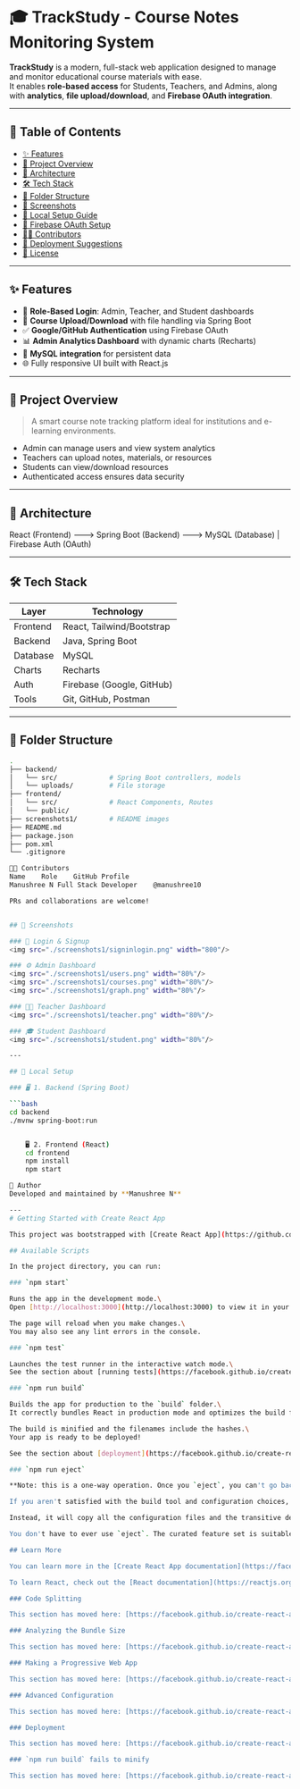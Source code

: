 # 🎓 TrackStudy - Course Notes Monitoring System
**TrackStudy** is a modern, full-stack web application designed to manage and monitor educational course materials with ease.  
It enables **role-based access** for Students, Teachers, and Admins, along with **analytics**, **file upload/download**, and **Firebase OAuth integration**.

---

## 📌 Table of Contents
- [✨ Features](#-features)
- [🧠 Project Overview](#-project-overview)
- [📐 Architecture](#-architecture)
- [🛠️ Tech Stack](#-tech-stack)
- [🧭 Folder Structure](#-folder-structure)
- [📸 Screenshots](#-screenshots)
- [🧰 Local Setup Guide](#-local-setup-guide)
- [🔐 Firebase OAuth Setup](#-firebase-oauth-setup)
- [🧑‍💻 Contributors](#-contributors)
- [🚀 Deployment Suggestions](#-deployment-suggestions)
- [📄 License](#-license)

---

## ✨ Features

- 🔐 **Role-Based Login**: Admin, Teacher, and Student dashboards
- 🧾 **Course Upload/Download** with file handling via Spring Boot
- ✅ **Google/GitHub Authentication** using Firebase OAuth
- 📊 **Admin Analytics Dashboard** with dynamic charts (Recharts)
- 💾 **MySQL integration** for persistent data
- 🌐 Fully responsive UI built with React.js

---

## 🧠 Project Overview

> A smart course note tracking platform ideal for institutions and e-learning environments.

- Admin can manage users and view system analytics
- Teachers can upload notes, materials, or resources
- Students can view/download resources
- Authenticated access ensures data security

---
## 📐 Architecture

React (Frontend) ---> Spring Boot (Backend) ---> MySQL (Database)
|
Firebase Auth (OAuth)


---

## 🛠️ Tech Stack

| Layer        | Technology              |
|--------------|--------------------------|
| Frontend     | React, Tailwind/Bootstrap |
| Backend      | Java, Spring Boot         |
| Database     | MySQL                     |
| Charts       | Recharts                  |
| Auth         | Firebase (Google, GitHub) |
| Tools        | Git, GitHub, Postman      |

---

## 🧭 Folder Structure

```bash
.
├── backend/
│   └── src/             # Spring Boot controllers, models
│   └── uploads/         # File storage
├── frontend/
│   └── src/             # React Components, Routes
│   └── public/
├── screenshots1/        # README images
├── README.md
├── package.json
├── pom.xml
└── .gitignore

👨‍💻 Contributors
Name	Role	GitHub Profile
Manushree N	Full Stack Developer	@manushree10

PRs and collaborations are welcome!


## 📸 Screenshots

### 🔑 Login & Signup
<img src="./screenshots1/signinlogin.png" width="800"/>

### ⚙️ Admin Dashboard
<img src="./screenshots1/users.png" width="80%"/>
<img src="./screenshots1/courses.png" width="80%"/>
<img src="./screenshots1/graph.png" width="80%"/>

### 👨‍🏫 Teacher Dashboard
<img src="./screenshots1/teacher.png" width="80%"/>

### 🎓 Student Dashboard
<img src="./screenshots1/student.png" width="80%"/>

---

## 🔧 Local Setup

### 🖥️ 1. Backend (Spring Boot)

```bash
cd backend
./mvnw spring-boot:run


    🖥️ 2. Frontend (React)
    cd frontend
    npm install
    npm start

👤 Author
Developed and maintained by **Manushree N**

---
# Getting Started with Create React App

This project was bootstrapped with [Create React App](https://github.com/facebook/create-react-app).

## Available Scripts

In the project directory, you can run:

### `npm start`

Runs the app in the development mode.\
Open [http://localhost:3000](http://localhost:3000) to view it in your browser.

The page will reload when you make changes.\
You may also see any lint errors in the console.

### `npm test`

Launches the test runner in the interactive watch mode.\
See the section about [running tests](https://facebook.github.io/create-react-app/docs/running-tests) for more information.

### `npm run build`

Builds the app for production to the `build` folder.\
It correctly bundles React in production mode and optimizes the build for the best performance.

The build is minified and the filenames include the hashes.\
Your app is ready to be deployed!

See the section about [deployment](https://facebook.github.io/create-react-app/docs/deployment) for more information.

### `npm run eject`

**Note: this is a one-way operation. Once you `eject`, you can't go back!**

If you aren't satisfied with the build tool and configuration choices, you can `eject` at any time. This command will remove the single build dependency from your project.

Instead, it will copy all the configuration files and the transitive dependencies (webpack, Babel, ESLint, etc) right into your project so you have full control over them. All of the commands except `eject` will still work, but they will point to the copied scripts so you can tweak them. At this point you're on your own.

You don't have to ever use `eject`. The curated feature set is suitable for small and middle deployments, and you shouldn't feel obligated to use this feature. However we understand that this tool wouldn't be useful if you couldn't customize it when you are ready for it.

## Learn More

You can learn more in the [Create React App documentation](https://facebook.github.io/create-react-app/docs/getting-started).

To learn React, check out the [React documentation](https://reactjs.org/).

### Code Splitting

This section has moved here: [https://facebook.github.io/create-react-app/docs/code-splitting](https://facebook.github.io/create-react-app/docs/code-splitting)

### Analyzing the Bundle Size

This section has moved here: [https://facebook.github.io/create-react-app/docs/analyzing-the-bundle-size](https://facebook.github.io/create-react-app/docs/analyzing-the-bundle-size)

### Making a Progressive Web App

This section has moved here: [https://facebook.github.io/create-react-app/docs/making-a-progressive-web-app](https://facebook.github.io/create-react-app/docs/making-a-progressive-web-app)

### Advanced Configuration

This section has moved here: [https://facebook.github.io/create-react-app/docs/advanced-configuration](https://facebook.github.io/create-react-app/docs/advanced-configuration)

### Deployment

This section has moved here: [https://facebook.github.io/create-react-app/docs/deployment](https://facebook.github.io/create-react-app/docs/deployment)

### `npm run build` fails to minify

This section has moved here: [https://facebook.github.io/create-react-app/docs/troubleshooting#npm-run-build-fails-to-minify](https://facebook.github.io/create-react-app/docs/troubleshooting#npm-run-build-fails-to-minify)

